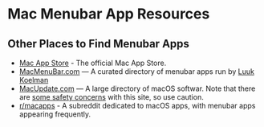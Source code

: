 # Mac Menubar App Resources

## Other Places to Find Menubar Apps

- [Mac App Store](https://apps.apple.com/us/genre/mac/id39?mt=12) - The official Mac App Store.
- [MacMenuBar.com](https://macmenubar.com/) — A curated directory of menubar apps run by [Luuk Koelman](https://x.com/luukkoelman)
- [MacUpdate.com](https://www.macupdate.com/) — A large directory of macOS softwar. Note that there are [some safety concerns](https://www.reddit.com/r/mac/comments/wqp5sk/stop_using_and_supporting_macupdate_dot_com_they/) with this site, so use caution.
- [r/macapps](https://www.reddit.com/r/macapps/) - A subreddit dedicated to macOS apps, with menubar apps appearing frequently.
